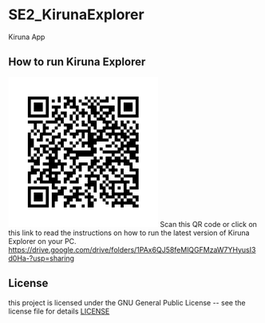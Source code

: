 # SE2_KirunaExplorer
Kiruna App

## How to run Kiruna Explorer

![qr code](https://github.com/alezemelo/SE2_KirunaExplorer/blob/main/frame.png?raw=true)
Scan this QR code or click on this link to read the instructions on how to run the latest version of Kiruna Explorer on your PC.
https://drive.google.com/drive/folders/1PAx6QJ58feMlQGFMzaW7YHyusI3d0Ha-?usp=sharing


## License

this project is licensed under the GNU General Public License -- see the license file for details [LICENSE](LICENSE.txt)




